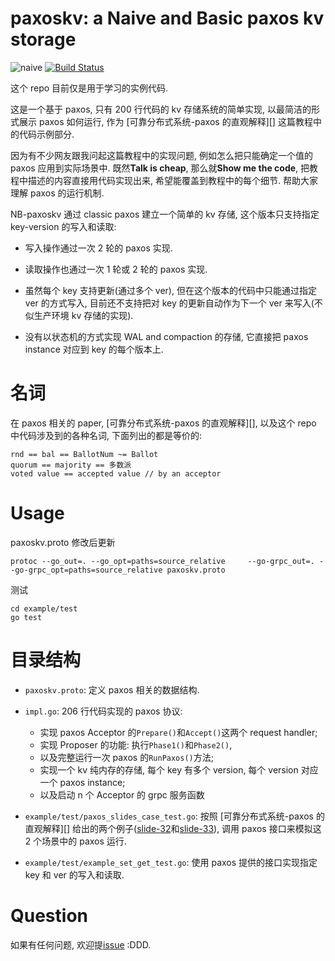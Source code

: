 # paxoskv: a Naive and Basic paxos kv storage

![naive](https://github.com/openacid/paxoskv/workflows/test/badge.svg?branch=naive)
[![Build Status](https://travis-ci.com/openacid/paxoskv.svg?branch=naive)](https://travis-ci.com/openacid/paxoskv)

这个 repo 目前仅是用于学习的实例代码.

这是一个基于 paxos, 只有 200 行代码的 kv 存储系统的简单实现, 以最简洁的形式展示 paxos 如何运行, 作为 [可靠分布式系统-paxos 的直观解释][] 这篇教程中的代码示例部分.

因为有不少网友跟我问起这篇教程中的实现问题, 例如怎么把只能确定一个值的 paxos 应用到实际场景中.
既然**Talk is cheap**, 那么就**Show me the code**, 把教程中描述的内容直接用代码实现出来, 希望能覆盖到教程中的每个细节. 帮助大家理解 paxos 的运行机制.

NB-paxoskv 通过 classic paxos 建立一个简单的 kv 存储,
这个版本只支持指定 key-version 的写入和读取:

- 写入操作通过一次 2 轮的 paxos 实现.

- 读取操作也通过一次 1 轮或 2 轮的 paxos 实现.

- 虽然每个 key 支持更新(通过多个 ver),
  但在这个版本的代码中只能通过指定 ver 的方式写入,
  目前还不支持把对 key 的更新自动作为下一个 ver 来写入(不似生产环境 kv 存储的实现).

- 没有以状态机的方式实现 WAL and compaction 的存储, 它直接把 paxos instance 对应到 key 的每个版本上.

# 名词

在 paxos 相关的 paper, [可靠分布式系统-paxos 的直观解释][],
以及这个 repo 中代码涉及到的各种名词, 下面列出的都是等价的:

```
rnd == bal == BallotNum ~= Ballot
quorum == majority == 多数派
voted value == accepted value // by an acceptor
```

# Usage

paxoskv.proto 修改后更新

```
protoc --go_out=. --go_opt=paths=source_relative     --go-grpc_out=. --go-grpc_opt=paths=source_relative paxoskv.proto
```

测试

```
cd example/test
go test
```

# 目录结构

- `paxoskv.proto`: 定义 paxos 相关的数据结构.

- `impl.go`: 206 行代码实现的 paxos 协议:

  - 实现 paxos Acceptor 的`Prepare()`和`Accept()`这两个 request handler;
  - 实现 Proposer 的功能: 执行`Phase1()`和`Phase2()`,
  - 以及完整运行一次 paxos 的`RunPaxos()`方法;
  - 实现一个 kv 纯内存的存储, 每个 key 有多个 version, 每个 version 对应一个 paxos instance;
  - 以及启动 n 个 Acceptor 的 grpc 服务函数

- `example/test/paxos_slides_case_test.go`: 按照 [可靠分布式系统-paxos 的直观解释][] 给出的两个例子([slide-32][]和[slide-33][]), 调用 paxos 接口来模拟这 2 个场景中的 paxos 运行.

- `example/test/example_set_get_test.go`: 使用 paxos 提供的接口实现指定 key 和 ver 的写入和读取.

# Question

如果有任何问题, 欢迎提[issue] :DDD.

[issue]: https://github.com/openacid/paxoskv/issues/new/choose
[可靠分布式系统-paxos的直观解释]: https://blog.openacid.com/algo/paxos/
[slide-32]: https://blog.openacid.com/algo/paxos/#slide-32
[slide-33]: https://blog.openacid.com/algo/paxos/#slide-33

